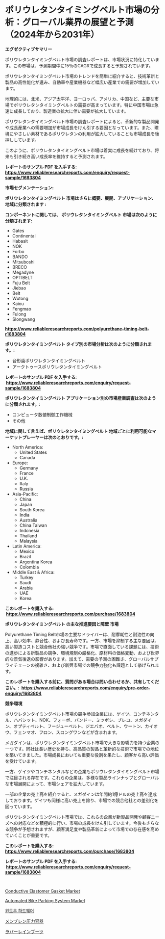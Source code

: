 <p><h1>ポリウレタンタイミングベルト市場の分析：グローバル業界の展望と予測（2024年から2031年）</h1></p><p><strong>エグゼクティブサマリー</strong></p>
<p><p>ポリウレタンタイミングベルト市場の調査レポートは、市場状況に特化しています。この市場は、予測期間中に15％のCAGRで成長すると予想されています。</p><p>ポリウレタンタイミングベルト市場のトレンドを簡単に紹介すると、技術革新と製品の高性能化が進み、自動車や産業機器など幅広い産業での需要が増加しています。</p><p>地理的には、北米、アジア太平洋、ヨーロッパ、アメリカ、中国など、主要な市場でポリウレタンタイミングベルトの需要が高まっています。特に中国市場は急速に成長しており、製造業の拡大に伴い需要が拡大しています。</p><p>ポリウレタンタイミングベルト市場の調査レポートによると、革新的な製品開発や成長産業への需要増加が市場成長をけん引する要因となっています。また、環境にやさしい素材であるポリウレタンの利用が拡大していることも市場成長を後押ししています。</p><p>このように、ポリウレタンタイミングベルト市場は着実に成長を続けており、将来も引き続き高い成長率を維持すると予測されます。</p></p>
<p><strong>レポートのサンプル PDF を入手する: <a href="https://www.reliableresearchreports.com/enquiry/request-sample/1683804">https://www.reliableresearchreports.com/enquiry/request-sample/1683804</a></strong></p>
<p><strong>市場セグメンテーション:</strong></p>
<p><strong> ポリウレタンタイミングベルト 市場はさらに概要、展開、アプリケーション、地域に分類されます :</strong></p>
<p><strong>コンポーネントに関しては、 ポリウレタンタイミングベルト 市場は次のように分類されます: &nbsp;</strong></p>
<p><ul><li>Gates</li><li>Continental</li><li>Habasit</li><li>NOK</li><li>Forbo</li><li>BANDO</li><li>Mitsuboshi</li><li>BRECO</li><li>Megadyne</li><li>OPTIBELT</li><li>Fuju Belt</li><li>Jiebao</li><li>Belt</li><li>Wutong</li><li>Kaiou</li><li>Fengmao</li><li>Fulong</li><li>Slongwang</li></ul></p>
<p><strong><a href="https://www.reliableresearchreports.com/polyurethane-timing-belt-r1683804">https://www.reliableresearchreports.com/polyurethane-timing-belt-r1683804</a></strong></p>
<p><strong> ポリウレタンタイミングベルト タイプ別の市場分析は次のように分類されます。:</strong></p>
<p><ul><li>台形歯ポリウレタンタイミングベルト</li><li>アークトゥースポリウレタンタイミングベルト</li></ul></p>
<p><strong>レポートのサンプル PDF を入手する: &nbsp;<a href="https://www.reliableresearchreports.com/enquiry/request-sample/1683804">https://www.reliableresearchreports.com/enquiry/request-sample/1683804</a></strong></p>
<p><strong> ポリウレタンタイミングベルト アプリケーション別の市場産業調査は次のように分類されます。:</strong></p>
<p><ul><li>コンピュータ数値制御工作機械</li><li>その他</li></ul></p>
<p><strong>地域に関して言えば、ポリウレタンタイミングベルト 地域ごとに利用可能なマーケットプレーヤーは次のとおりです。:</strong></p>
<p><ul>
    <li>
        North America:
        <ul>
            <li>United States</li>
            <li>Canada</li>
        </ul>
    </li>
    <li>
        Europe:
        <ul>
            <li>Germany</li>
            <li>France</li>
            <li>U.K.</li>
            <li>Italy</li>
            <li>Russia</li>
        </ul>
    </li>
    <li>
        Asia-Pacific:
        <ul>
            <li>China</li>
            <li>Japan</li>
            <li>South Korea</li>
            <li>India</li>
            <li>Australia</li>
            <li>China Taiwan</li>
            <li>Indonesia</li>
            <li>Thailand</li>
            <li>Malaysia</li>
        </ul>
    </li>
    <li>
        Latin America:
        <ul>
            <li>Mexico</li>
            <li>Brazil</li>
            <li>Argentina Korea</li>
            <li>Colombia</li>
        </ul>
    </li>
    <li>
        Middle East & Africa:
        <ul>
            <li>Turkey</li>
            <li>Saudi</li>
            <li>Arabia</li>
            <li>UAE</li>
            <li>Korea</li>
        </ul>
    </li>
    </ul></p>
<p><strong>このレポートを購入する: &nbsp;<a href="https://www.reliableresearchreports.com/purchase/1683804">https://www.reliableresearchreports.com/purchase/1683804</a></strong></p>
<p><strong>ポリウレタンタイミングベルト の主な推進要因と障壁 市場</strong></p>
<p><p>Polyurethane Timing Belt市場の主要なドライバーは、耐摩耗性と耐油性の向上、高い効率、静音性、および長寿命です。一方、市場を抑制する主な要因は、高い製造コストと競合他社の強い競争です。市場で直面している課題には、技術の進歩による新製品の競争、環境規制の厳格化、原材料の価格変動、および世界的な景気後退の影響があります。加えて、需要の予測の困難さ、グローバルサプライチェーンの複雑さ、および新興市場での競争力強化も課題として挙げられます。</p></p>
<p><strong>このレポートを購入する前に、質問がある場合は問い合わせるか、共有してください。:&nbsp; <a href="https://www.reliableresearchreports.com/enquiry/pre-order-enquiry/1683804">https://www.reliableresearchreports.com/enquiry/pre-order-enquiry/1683804</a></strong></p>
<p><strong>競争環境</strong></p>
<p><p>ポリウレタンタイミングベルト市場の競争参加企業には、ゲイツ、コンチネンタル、ハバシット、NOK、フォーボ、バンドー、ミツボシ、ブレコ、メガダイン、オプティベルト、フージューベルト、ジエバオ、ベルト、ウートン、カイオウ、フェンマオ、フロン、スロングワンなどが含まれます。</p><p>メガダインは、ポリウレタンタイミングベルト市場で大きな影響力を持つ企業の一つです。同社は長い歴史を持ち、高品質の製品と革新的な技術で市場での地位を築いてきました。市場成長においても重要な役割を果たし、顧客から高い評価を受けています。</p><p>一方、ゲイツやコンチネンタルなどの企業もポリウレタンタイミングベルト市場で注目される存在です。これらの企業は、多様な製品ラインナップとグローバルな市場展開によって、市場シェアを拡大しています。</p><p>一部の企業の売上高を紹介すると、メガダインは年間約1億ドルの売上高を達成しております。ゲイツも同様に高い売上を誇り、市場での競合他社との差別化を図っています。</p><p>ポリウレタンタイミングベルト市場では、これらの企業が新製品開発や顧客ニーズへの対応などを積極的に行い、市場の成長をけん引しています。今後もさらなる競争が予想されますが、顧客満足度や製品革新によって市場での存在感を高めていくことが重要です。</p></p>
<p><strong>このレポートを購入する: &nbsp; <a href="https://www.reliableresearchreports.com/purchase/1683804">https://www.reliableresearchreports.com/purchase/1683804</a></strong></p>
<p><strong>レポートのサンプル PDF を入手する: &nbsp;<a href="https://www.reliableresearchreports.com/enquiry/request-sample/1683804">https://www.reliableresearchreports.com/enquiry/request-sample/1683804</a></strong><strong></strong></p>
<p>&nbsp;</p>
<p><p><a href="https://issuu.com/reportprime-2/docs/conductive-elastomer-gasket-market-size-2030.pptx">Conductive Elastomer Gasket Market</a></p><p><a href="https://github.com/markusgodoy/Market-Research-Report-List-2/blob/main/automated-bike-parking-system-market.md">Automated Bike Parking System Market</a></p><p><a href="https://medium.com/@jesseperry626/%EC%B0%BD%EB%AC%B8-%ED%95%98%EB%93%9C%EC%9B%A8%EC%96%B4-%EC%8B%9C%EC%9E%A5-%EA%B7%9C%EB%AA%A8-cagr-%ED%8A%B8%EB%A0%8C%EB%93%9C-2024-2030%EB%85%84-47552b1e104b">윈도우 하드웨어</a></p><p><a href="https://github.com/SantosDicki04/Market-Research-Report-List-1/blob/main/912464029773.md">メンブレン圧力容器</a></p><p><a href="https://medium.com/@attyourniture/%E3%83%A9%E3%83%90%E3%83%BC%E3%83%AC%E3%82%A4%E3%83%B3%E3%83%96%E3%83%BC%E3%83%84%E5%B8%82%E5%A0%B4-2031%E5%B9%B4%E3%81%BE%E3%81%A7%E3%81%AE%E6%88%90%E5%8A%9F%E8%A3%8F%E3%81%AA%E3%83%93%E3%82%B8%E3%83%8D%E3%82%B9%E6%88%A6%E7%95%A5%E3%81%AE%E9%8D%B5-0b8f2e0a18c4">ラバーレインブーツ</a></p></p>